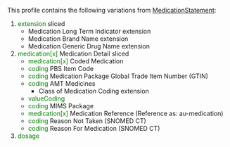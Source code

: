 This profile contains the following variations from [MedicationStatement](http://hl7.org/fhir/STU3/MedicationStatement):

1. <span style='color:green'> extension </span>  sliced
   * Medication Long Term Indicator extension
   * Medication Brand Name extension
   * Medication Generic Drug Name extension
1. <span style='color:green'> medication[x] </span> Medication Detail sliced
   * <span style='color:green'> medication[x] </span> Coded Medication
   * <span style='color:green'> coding </span> PBS Item Code
   * <span style='color:green'> coding </span> Medication Package Global Trade Item Number (GTIN)
   * <span style='color:green'> coding </span> AMT Medicines
      * Class of Medication Coding extension
   * <span style='color:green'> valueCoding </span> 
   * <span style='color:green'> coding </span> MIMS Package
   * <span style='color:green'> medication[x] </span> Medication Reference (Reference as: au-medication)
   * <span style='color:green'> coding </span> Reason Not Taken (SNOMED CT)
   * <span style='color:green'> coding </span> Reason For Medication (SNOMED CT)
1. <span style='color:green'> dosage </span> 